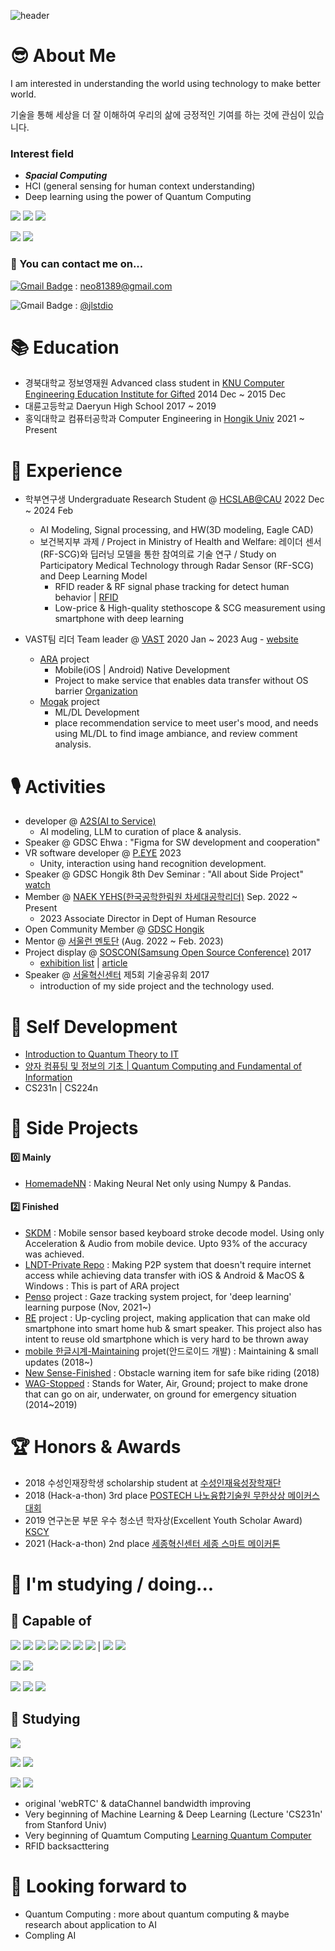 ![header](https://capsule-render.vercel.app/api?type=waving&color=0:8deebc,100:96eff4&height=300&section=header&text=HeLlo_WoRlD!&fontColor=#000000&fontSize=90)

# 😎 About Me

I am interested in understanding the world using technology to make better world.

기술을 통해 세상을 더 잘 이해하여 우리의 삶에 긍정적인 기여를 하는 것에 관심이 있습니다.

### Interest field
- ***Spacial Computing***
- HCI (general sensing for human context understanding)
- Deep learning using the power of Quantum Computing

<img src="https://img.shields.io/badge/HCI-4ae495?style=flat-square&logoColor=black"/></a>
<img src="https://img.shields.io/badge/ContextAware-4ae495?style=flat-square&logoColor=black"/></a>
<img src="https://img.shields.io/badge/IOT-4ae495?style=flat-square&logoColor=black"/></a>

<img src="https://img.shields.io/badge/ML DL-4ae495?style=flat-square&logoColor=black"/></a>
<img src="https://img.shields.io/badge/QuantumComputing-4ae495?style=flat-square&logoColor=black"/></a>

### 📮 You can contact me on...
[![Gmail Badge](https://img.shields.io/badge/-Gmail-d14836?style=flat-square&logo=Gmail&logoColor=white&link=mailto:neo81389@gmail.com)](mailto:neo81389@gmail.com) : neo81389@gmail.com

![Gmail Badge](https://img.shields.io/badge/-Instagram-e4405f?style=flat-square&logo=Instagram&logoColor=white&link=https://www.instagram.com/jlstdio/)
: [@jlstdio](https://www.instagram.com/jlstdio/)

# 📚 Education
- 경북대학교 정보영재원 Advanced class student in [KNU Computer Engineering Education Institute for Gifted](https://gifted.knu.ac.kr/) 2014 Dec ~ 2015 Dec
- 대륜고등학교 Daeryun High School 2017 ~ 2019
- 홍익대학교 컴퓨터공학과 Computer Engineering in [Hongik Univ](https://wwwce.hongik.ac.kr/dept/index.html) 2021 ~ Present

# 🔬 Experience
- 학부연구생 Undergraduate Research Student @ [HCSLAB@CAU](https://sites.google.com/view/hcslab-cau/home?authuser=0) 2022 Dec ~ 2024 Feb
  - AI Modeling, Signal processing, and HW(3D modeling, Eagle CAD)
  - 보건복지부 과제 / Project in Ministry of Health and Welfare: 레이더 센서(RF-SCG)와 딥러닝 모델을 통한 참여의료 기술 연구 / Study on Participatory Medical Technology through Radar Sensor (RF-SCG) and Deep Learning Model
    - RFID reader & RF signal phase tracking for detect human behavior | [RFID](https://github.com/JoonLee-K/SDR_UHF_RFID_reader)
    - Low-price & High-quality stethoscope & SCG measurement using smartphone with deep learning


- VAST팀 리더 Team leader @ [VAST](https://github.com/ARA-developer/ARA) 2020 Jan ~ 2023 Aug - [website](https://araconnect.site)
  - [ARA](https://tosssync.web.app/) project
    - Mobile(iOS | Android) Native Development
    - Project to make service that enables data transfer without OS barrier [Organization](https://www.instagram.com/vast.dev/)
  - [Mogak](https://mogak.site) project
    - ML/DL Development
    - place recommendation service to meet user's mood, and needs using ML/DL to find image ambiance, and review comment analysis.
      
# 🎙️ Activities
- developer @ [A2S(AI to Service)](https://modulabs.co.kr/product/lab-13776-2023-10-08-105817/)
  - AI modeling, LLM to curation of place & analysis.
- Speaker @ GDSC Ehwa : "Figma for SW development and cooperation"
- VR software developer @ [P.EYE](https://readymag.com/u1427907511/peye/) 2023
  - Unity, interaction using hand recognition development.
- Speaker @ GDSC Hongik 8th Dev Seminar : "All about Side Project" [watch](https://www.youtube.com/watch?v=KBEyha-x79Q)
- Member @ [NAEK YEHS(한국공학한림원 차세대공학리더)](http://yehs.or.kr/main/main.php) Sep. 2022 ~ Present
  - 2023 Associate Director in Dept of Human Resource
- Open Community Member @ [GDSC Hongik](https://gdsc.community.dev/hongik-university/)
- Mentor @ [서울런 멘토단](https://slearn.seoul.go.kr/front/mentoringIntro.do) (Aug. 2022 ~ Feb. 2023) 
- Project display @ [SOSCON(Samsung Open Source Conference)](https://soscon2017.ssdc.kr) 2017
  - [exhibition list](https://soscon2017.ssdc.kr/exhibition.html) | [article](http://bit.ly/336FTFc)
- Speaker @ [서울혁신센터](https://m.onoffmix.com/event/108155) 제5회 기술공유회 2017
  - introduction of my side project and the technology used.

# 🥸 Self Development
- [Introduction to Quantum Theory to IT](https://www.coursera.org/learn/introduction-to-quantum-information)
- [양자 컴퓨팅 및 정보의 기초 | Quantum Computing and Fundamental of Information]()
- CS231n | CS224n

# 🧩 Side Projects
#### 0️⃣ Mainly
- [HomemadeNN](https://github.com/JoonLee-K/HomemadeNN) : Making Neural Net only using Numpy & Pandas.

#### 2️⃣ Finished
- [SKDM](https://github.com/JoonLee-K/SKDM) : Mobile sensor based keyboard stroke decode model. Using only Acceleration & Audio from mobile device. Upto 93% of the accuracy was achieved.
- [LNDT-Private Repo](https://github.com/JoonLee-K/LocalNetworkDataTransfer) : Making P2P system that doesn't require internet access while achieving data transfer with iOS & Android & MacOS & Windows : This is part of ARA project
- [Penso](https://github.com/PensoTeam) project : Gaze tracking system project, for 'deep learning' learning purpose (Nov, 2021~)
- [RE](https://github.com/JoonLee-K/Re) project : Up-cycling project, making application that can make old smartphone into smart home hub & smart speaker. This project also has intent to reuse old smartphone which is very hard to be thrown away
- [mobile 한글시계-Maintaining](https://hangulclock.today/#/) projet(안드로이드 개발) : Maintaining & small updates (2018~)
- [New Sense-Finished](https://github.com/JoonLee-K/NewSense) : Obstacle warning item for safe bike riding (2018)
- [WAG-Stopped](https://github.com/JoonLee-K/WAG-Project) : Stands for Water, Air, Ground; project to make drone that can go on air, underwater, on ground for emergency situation (2014~2019)

# 🏆 Honors & Awards
- 2018 수성인재장학생 scholarship student at [수성인재육성장학재단](http://ssef.or.kr/)
- 2018 (Hack-a-thon) 3rd place [POSTECH 나노융합기술원 무한상상 메이커스 대회](https://nano.or.kr/new2019/index5.php)
- 2019 연구논문 부문 우수 청소년 학자상(Excellent Youth Scholar Award) [KSCY](https://www.kscy.kr/)
- 2021 (Hack-a-thon) 2nd place [세종혁신센터 세종 스마트 메이커톤](https://ccei.creativekorea.or.kr/sejong/custom/notice_view.do?no=20976&rnum=1107&kind=undefined&sPtime=undefined)

# 📖 I'm studying / doing...
## 📎 Capable of
<img src="https://img.shields.io/badge/Python-4ae495?style=flat-square&logo=Python&logoColor=black"/></a>
<img src="https://img.shields.io/badge/Kotlin-4ae495?style=flat-square&logo=Kotlin&logoColor=black"/></a>
<img src="https://img.shields.io/badge/Java-4ae495?style=flat-square&logo=Java&logoColor=black"/></a>
<img src="https://img.shields.io/badge/Swift-4ae495?style=flat-square&logo=Swift&logoColor=black"/></a>
<img src="https://img.shields.io/badge/C-4ae495?style=flat-square&logo=C&logoColor=black"/></a>
<img src="https://img.shields.io/badge/C++-4ae495?style=flat-square&logo=Cplusplus&logoColor=black"/></a>
<img src="https://img.shields.io/badge/C_Sharp-4ae495?style=flat-square&logo=CSharp&logoColor=black"/></a>
|
<img src="https://img.shields.io/badge/LISP-4ae495?style=flat-square&logoColor=black"/></a>
<img src="https://img.shields.io/badge/Prolog-4ae495?style=flat-square&logoColor=black"/></a>

<img src="https://img.shields.io/badge/Android-4ae495?style=flat-square&logo=Android&logoColor=black"/></a>
<img src="https://img.shields.io/badge/iOS-4ae495?style=flat-square&logo=Apple&logoColor=black"/></a>

<img src="https://img.shields.io/badge/Firebase-4ae495?style=flat-square&logo=Firebase&logoColor=black"/></a>
<img src="https://img.shields.io/badge/webRTC-4ae495?style=flat-square&logo=webRTC&logoColor=black"/></a>
<img src="https://img.shields.io/badge/OpenCV-4ae495?style=flat-square&logo=OpenCV&logoColor=black"/></a>

## 📎 Studying
<img src="https://img.shields.io/badge/Qiskit-4ae495?style=flat-square&logo=Qiskit&logoColor=black"/></a>

<img src="https://img.shields.io/badge/jetpack compose-4ae495?style=flat-square&logo=jetpackcompose&logoColor=black"/></a>
<img src="https://img.shields.io/badge/KMM-4ae495?style=flat-square&logo=kotlin&logoColor=black"/></a>

<img src="https://img.shields.io/badge/DeepLearning-4ae495?style=flat-square&logo=OpenAI&logoColor=black"/></a>
<img src="https://img.shields.io/badge/MachineLearning-4ae495?style=flat-square&logo=OpenAI&logoColor=black"/></a>
- original 'webRTC' & dataChannel bandwidth improving
- Very beginning of Machine Learning & Deep Learning (Lecture 'CS231n' from Stanford Univ)
- Very beginning of Quamtum Computing [Learning Quantum Computer](https://github.com/JoonLee-K/QuantumComputingLearning)
- RFID backsacttering

# 📎 Looking forward to
- Quantum Computing : more about quantum computing & maybe research about application to AI
- Compling AI
